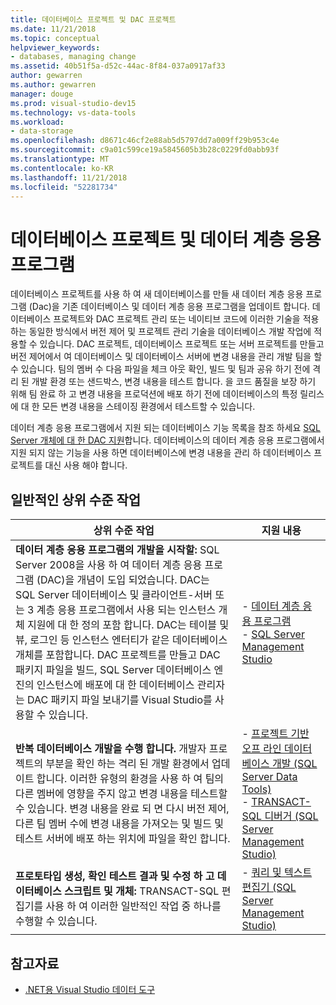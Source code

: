 ```yaml
---
title: 데이터베이스 프로젝트 및 DAC 프로젝트
ms.date: 11/21/2018
ms.topic: conceptual
helpviewer_keywords:
- databases, managing change
ms.assetid: 40b51f5a-d52c-44ac-8f84-037a0917af33
author: gewarren
ms.author: gewarren
manager: douge
ms.prod: visual-studio-dev15
ms.technology: vs-data-tools
ms.workload:
- data-storage
ms.openlocfilehash: d8671c46cf2e88ab5d5797dd7a009ff29b953c4e
ms.sourcegitcommit: c9a01c599ce19a5845605b3b28c0229fd0abb93f
ms.translationtype: MT
ms.contentlocale: ko-KR
ms.lasthandoff: 11/21/2018
ms.locfileid: "52281734"
---
```

# <a name="database-projects-and-data-tier-applications"></a>데이터베이스 프로젝트 및 데이터 계층 응용 프로그램

데이터베이스 프로젝트를 사용 하 여 새 데이터베이스를 만들 새 데이터 계층 응용 프로그램 (Dac)을 기존 데이터베이스 및 데이터 계층 응용 프로그램을 업데이트 합니다. 데이터베이스 프로젝트와 DAC 프로젝트 관리 또는 네이티브 코드에 이러한 기술을 적용 하는 동일한 방식에서 버전 제어 및 프로젝트 관리 기술을 데이터베이스 개발 작업에 적용할 수 있습니다. DAC 프로젝트, 데이터베이스 프로젝트 또는 서버 프로젝트를 만들고 버전 제어에서 여 데이터베이스 및 데이터베이스 서버에 변경 내용을 관리 개발 팀을 할 수 있습니다. 팀의 멤버 수 다음 파일을 체크 아웃 확인, 빌드 및 팀과 공유 하기 전에 격리 된 개발 환경 또는 샌드박스, 변경 내용을 테스트 합니다. 을 코드 품질을 보장 하기 위해 팀 완료 하 고 변경 내용을 프로덕션에 배포 하기 전에 데이터베이스의 특정 릴리스에 대 한 모든 변경 내용을 스테이징 환경에서 테스트할 수 있습니다.

데이터 계층 응용 프로그램에서 지원 되는 데이터베이스 기능 목록을 참조 하세요 [SQL Server 개체에 대 한 DAC 지원](/sql/relational-databases/data-tier-applications/dac-support-for-sql-server-objects-and-versions)합니다. 데이터베이스의 데이터 계층 응용 프로그램에서 지원 되지 않는 기능을 사용 하면 데이터베이스에 변경 내용을 관리 하 데이터베이스 프로젝트를 대신 사용 해야 합니다.

## <a name="common-high-level-tasks"></a>일반적인 상위 수준 작업

| 상위 수준 작업 | 지원 내용 |
| - | - |
| **데이터 계층 응용 프로그램의 개발을 시작할:** SQL Server 2008을 사용 하 여 데이터 계층 응용 프로그램 (DAC)을 개념이 도입 되었습니다. DAC는 SQL Server 데이터베이스 및 클라이언트-서버 또는 3 계층 응용 프로그램에서 사용 되는 인스턴스 개체 지원에 대 한 정의 포함 합니다. DAC는 테이블 및 뷰, 로그인 등 인스턴스 엔터티가 같은 데이터베이스 개체를 포함합니다. DAC 프로젝트를 만들고 DAC 패키지 파일을 빌드, SQL Server 데이터베이스 엔진의 인스턴스에 배포에 대 한 데이터베이스 관리자는 DAC 패키지 파일 보내기를 Visual Studio를 사용할 수 있습니다. | - [데이터 계층 응용 프로그램](/sql/relational-databases/data-tier-applications/data-tier-applications)<br />- [SQL Server Management Studio](/sql/ssms/sql-server-management-studio-ssms) |
| **반복 데이터베이스 개발을 수행 합니다.** 개발자 프로젝트의 부분을 확인 하는 격리 된 개발 환경에서 업데이트 합니다. 이러한 유형의 환경을 사용 하 여 팀의 다른 멤버에 영향을 주지 않고 변경 내용을 테스트할 수 있습니다. 변경 내용을 완료 되 면 다시 버전 제어, 다른 팀 멤버 수에 변경 내용을 가져오는 및 빌드 및 테스트 서버에 배포 하는 위치에 파일을 확인 합니다. | - [프로젝트 기반 오프 라인 데이터베이스 개발 (SQL Server Data Tools)](/sql/ssdt/project-oriented-offline-database-development)<br />- [TRANSACT-SQL 디버거 (SQL Server Management Studio)](/sql/ssms/scripting/transact-sql-debugger) |
| **프로토타입 생성, 확인 테스트 결과 및 수정 하 고 데이터베이스 스크립트 및 개체:** TRANSACT-SQL 편집기를 사용 하 여 이러한 일반적인 작업 중 하나를 수행할 수 있습니다. | - [쿼리 및 텍스트 편집기 (SQL Server Management Studio)](/sql/ssms/scripting/query-and-text-editors-sql-server-management-studio) |

## <a name="see-also"></a>참고자료

- [.NET용 Visual Studio 데이터 도구](../data-tools/visual-studio-data-tools-for-dotnet.md)